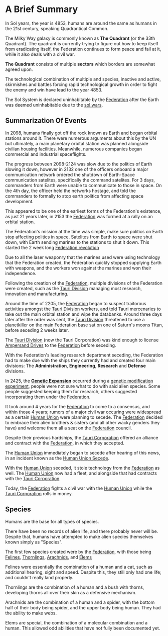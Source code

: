 # A Brief Summary

In Sol years, the year is 4853, humans are around the same as humans in the 21st century, speaking Quadrantical Common.

The Milky Way galaxy is commonly known as **The Quadrant** (or the 33th Quadrant). The quadrant is currently trying to figure out how to keep itself from eradicating itself, the Federation continues to form peace and fail at it, while it also deals with a civil war.

**The Quadrant** consists of multiple **sectors** which borders are somewhat agreed upon.

The technological combination of multiple and species, inactive and active, skirmishes and battles forcing rapid technological growth in order to fight the enemy and win have lead to the year 4853.

The Sol System is declared uninhabitable by the [Federation](factions/federation) after the Earth was deemed uninhabitable due to the [sol wars](events/wars/sol_wars).

## Summarization Of Events

In 2098, humans finally got off the rock known as Earth and began orbital stations around it. There were numerous arguments about this by the UN but ultimately, a main planetary orbital station was planned alongside civilian housing facilities. Meanwhile, numerous companies began commercial and industrial spaceflights.

The progress between 2098-2124 was slow due to the politics of Earth slowing it down, however in 2132 one of the officers onboard a major communication network ordered the shutdown of Earth-Space communication satelites, specifically the command satelites. For 3 days, commanders from Earth were unable to communicate to those in space. On the 4th day, the officer held the networks hostage, and told the commanders to formally to stop earth politics from affecting space development. <!-- ironic -->

This appeared to be one of the earliest forms of the Federation's existence, as just 21 years later, in 2153 the [Federation](factions/federation) was formed at a rally on an orbital station.

The Federation's mission at the time was simple, make sure politics on Earth stop affecting politics in space. Satelites from Earth to space were shut down, with Earth sending marines to the stations to shut it down. This started the 2 week long [Federation revolution](events/federation_revolution.md)

Due to all the laser weaponry that the marines used were using technology that the Federation created, the Federation quickly stopped supplying Earth with weapons, and the workers won against the marines and won their independence.

Following the creation of the [Federation](factions/federation), multiple divisions of the Federation were created, such as the [Tauri Division](factions/tauri) managing most research, innovation and manufacturing.

Around the time of 2205, the [Federation](factions/federation) began to suspect traitorous activities amongst the [Tauri Division](factions/tauri) workers, and told Tauri mercenaries to take out the main orbital station and wipe the databanks. Around three days later after the order was sent, the [Tauri Division](factions/tauri) threatened to use a planetkiller on the main Federation base sat on one of Saturn's moons Titan, before seceding 2 weeks later.

The [Tauri Division](factions/tauri) (now the Tauri Corporation) was kind enough to license [Ampersand Drives](technology/ampersand_drives) to the [Federation](factions/federation) before seceding.

With the Federation's leading research department seceding, the Federation had to make due with the ships they currently had and created four main divisions: The **Administration**, **Engineering**, **Research** and **Defense** divisions.

In 2425, the [**Genetic Expansion**](events/genetic_expansion) occurred during a [genetic modification experiment](technology/genetic_modification), people were not sure what to do with said alien species. Some people suggested keeping them for research, others suggested incorporating them under the [Federation](factions/federation).

It took around 4 years for the [Federation](factions/federation) to come to a consensus, and within those 4 years; rumors of a major civil war occuring were widespread as a certain [Human Union](faction/human_union) were planning to secede. The [Federation](factions/federation) decided to embrace their alien brothers & sisters (and all other wacky genders they have) and welcome them all a seat on the [Federation](factions/federation) council.

Despite their previous hardships, the [Tauri Corporation](factions/tauri) offered an alliance and contract with the [Federation](factions/federation), in which they accepted.

The [Human Union](faction/human_union) immediately began to secede after hearing of this news, in an incident known as the [Human Union Secede](events/human_union_secede).

With the [Human Union](faction/human_union) seceded, it stole technology from the [Federation](factions/federation) as well. The [Human Union](faction/human_union) now had a fleet, and alongside that had contracts with the [Tauri Corporation](factions/tauri).

Today, the [Federation](factions/federation) fights a civil war with the [Human Union](faction/human_union) while the [Tauri Corporation](factions/tauri) rolls in money.

## Species

Humans are the base for all types of species.

There have been no records of alien life, and there probably never will be. Despite that, humans have attempted to make alien species themselves known simply as "Species".

The first few species created were by the [Federation](factions/governments/federation), with those being [Felines](species/felinids), [Thornlings](species/thornlings.md), [Arachnids](species/arachnids.md), and [Elems](species/elems.md)

Felines were essentially the combination of a human and a cat, such as additional hearing, sight and speed. Despite this, they still only had one life; and couldn't really land properly.

Thornlings are the combination of a human and a bush with thorns, developing thorns all over their skin as a defensive mechanism.

Arachnids are the combination of a human and a spider, with the bottom half of their body being spider, and the upper body being human. They had the ability to make webs.

Elems are special, the combination of a molecular combination and a human. This allowed odd abilities that have not fully been documented yet.

